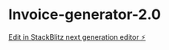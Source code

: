 # Invoice-generator-2.0

[Edit in StackBlitz next generation editor ⚡️](https://stackblitz.com/~/github.com/Munna9780/Invoice-generator-2.0)